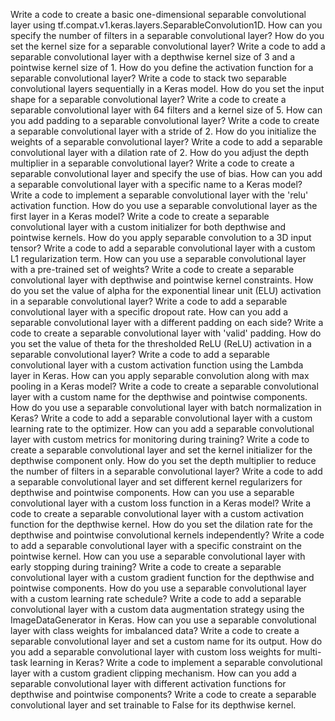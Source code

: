 Write a code to create a basic one-dimensional separable convolutional layer using tf.compat.v1.keras.layers.SeparableConvolution1D.
How can you specify the number of filters in a separable convolutional layer?
How do you set the kernel size for a separable convolutional layer?
Write a code to add a separable convolutional layer with a depthwise kernel size of 3 and a pointwise kernel size of 1.
How do you define the activation function for a separable convolutional layer?
Write a code to stack two separable convolutional layers sequentially in a Keras model.
How do you set the input shape for a separable convolutional layer?
Write a code to create a separable convolutional layer with 64 filters and a kernel size of 5.
How can you add padding to a separable convolutional layer?
Write a code to create a separable convolutional layer with a stride of 2.
How do you initialize the weights of a separable convolutional layer?
Write a code to add a separable convolutional layer with a dilation rate of 2.
How do you adjust the depth multiplier in a separable convolutional layer?
Write a code to create a separable convolutional layer and specify the use of bias.
How can you add a separable convolutional layer with a specific name to a Keras model?
Write a code to implement a separable convolutional layer with the 'relu' activation function.
How do you use a separable convolutional layer as the first layer in a Keras model?
Write a code to create a separable convolutional layer with a custom initializer for both depthwise and pointwise kernels.
How do you apply separable convolution to a 3D input tensor?
Write a code to add a separable convolutional layer with a custom L1 regularization term.
How can you use a separable convolutional layer with a pre-trained set of weights?
Write a code to create a separable convolutional layer with depthwise and pointwise kernel constraints.
How do you set the value of alpha for the exponential linear unit (ELU) activation in a separable convolutional layer?
Write a code to add a separable convolutional layer with a specific dropout rate.
How can you add a separable convolutional layer with a different padding on each side?
Write a code to create a separable convolutional layer with 'valid' padding.
How do you set the value of theta for the thresholded ReLU (ReLU) activation in a separable convolutional layer?
Write a code to add a separable convolutional layer with a custom activation function using the Lambda layer in Keras.
How can you apply separable convolution along with max pooling in a Keras model?
Write a code to create a separable convolutional layer with a custom name for the depthwise and pointwise components.
How do you use a separable convolutional layer with batch normalization in Keras?
Write a code to add a separable convolutional layer with a custom learning rate to the optimizer.
How can you add a separable convolutional layer with custom metrics for monitoring during training?
Write a code to create a separable convolutional layer and set the kernel initializer for the depthwise component only.
How do you set the depth multiplier to reduce the number of filters in a separable convolutional layer?
Write a code to add a separable convolutional layer and set different kernel regularizers for depthwise and pointwise components.
How can you use a separable convolutional layer with a custom loss function in a Keras model?
Write a code to create a separable convolutional layer with a custom activation function for the depthwise kernel.
How do you set the dilation rate for the depthwise and pointwise convolutional kernels independently?
Write a code to add a separable convolutional layer with a specific constraint on the pointwise kernel.
How can you use a separable convolutional layer with early stopping during training?
Write a code to create a separable convolutional layer with a custom gradient function for the depthwise and pointwise components.
How do you use a separable convolutional layer with a custom learning rate schedule?
Write a code to add a separable convolutional layer with a custom data augmentation strategy using the ImageDataGenerator in Keras.
How can you use a separable convolutional layer with class weights for imbalanced data?
Write a code to create a separable convolutional layer and set a custom name for its output.
How do you add a separable convolutional layer with custom loss weights for multi-task learning in Keras?
Write a code to implement a separable convolutional layer with a custom gradient clipping mechanism.
How can you add a separable convolutional layer with different activation functions for depthwise and pointwise components?
Write a code to create a separable convolutional layer and set trainable to False for its depthwise kernel.